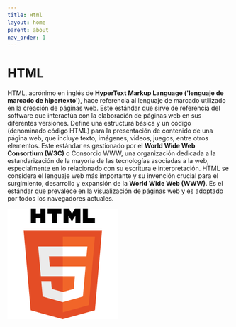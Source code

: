 ```yaml
---
title: Html
layout: home
parent: about
nav_order: 1
---
```

# HTML
HTML, acrónimo en inglés de **HyperText Markup Language ('lenguaje de marcado de hipertexto')**, hace referencia al lenguaje de marcado utilizado en la creación de páginas web. Este estándar que sirve de referencia del software que interactúa con la elaboración de páginas web en sus diferentes versiones. Define una estructura básica y un código (denominado código HTML) para la presentación de contenido de una página web, que incluye texto, imágenes, videos, juegos, entre otros elementos. Este estándar es gestionado por el __World Wide Web Consortium (W3C)__ o Consorcio WWW, una organización dedicada a la estandarización de la mayoría de las tecnologías asociadas a la web, especialmente en lo relacionado con su escritura e interpretación. HTML se considera el lenguaje web más importante y su invención crucial para el surgimiento, desarrollo y expansión de la __World Wide Web (WWW)__. Es el estándar que prevalece en la visualización de páginas web y es adoptado por todos los navegadores actuales.

![Lenguaje](/imagenes/HTML5_logo_and_wordmark.svg.png)


